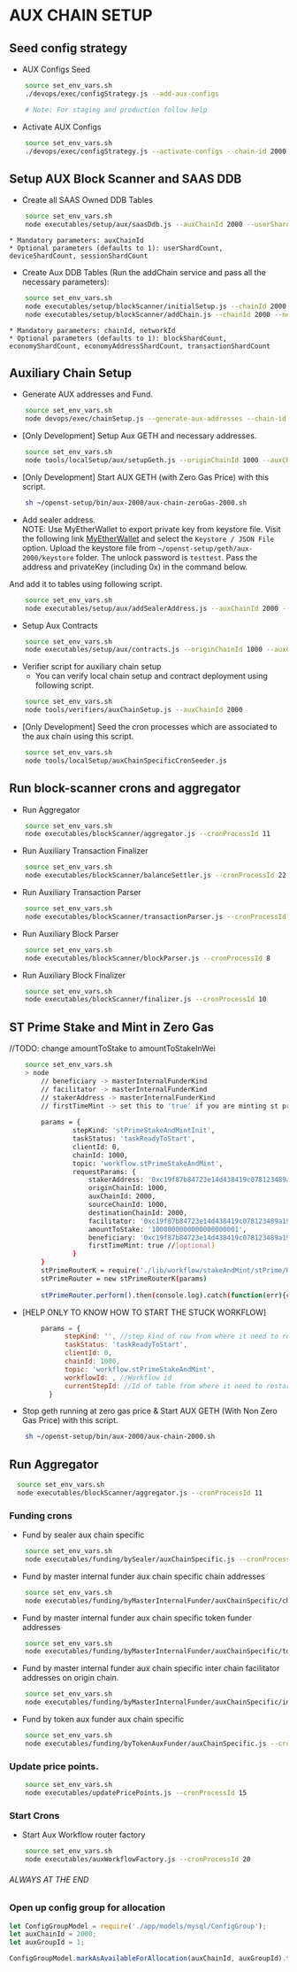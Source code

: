 # AUX CHAIN SETUP

## Seed config strategy

* AUX Configs Seed
```bash
    source set_env_vars.sh
    ./devops/exec/configStrategy.js --add-aux-configs

    # Note: For staging and production follow help
```

* Activate AUX Configs
```bash
    source set_env_vars.sh
    ./devops/exec/configStrategy.js --activate-configs --chain-id 2000 --group-id 1
```

## Setup AUX Block Scanner and SAAS DDB

* Create all SAAS Owned DDB Tables
```bash
    source set_env_vars.sh
    node executables/setup/aux/saasDdb.js --auxChainId 2000 --userShardNoStr 1,2 --deviceShardNoStr 1,2 --sessionShardNoStr 1,2 --balanceShardNoStr 1,2
```
    * Mandatory parameters: auxChainId
    * Optional parameters (defaults to 1): userShardCount, deviceShardCount, sessionShardCount

* Create Aux DDB Tables (Run the addChain service and pass all the necessary parameters):
```bash
    source set_env_vars.sh
    node executables/setup/blockScanner/initialSetup.js --chainId 2000
    node executables/setup/blockScanner/addChain.js --chainId 2000 --networkId 2000 --blockShardCount 1 --transactionShardCount 1 --economyShardCount 2 --economyAddressShardCount 2
```
    * Mandatory parameters: chainId, networkId
    * Optional parameters (defaults to 1): blockShardCount, economyShardCount, economyAddressShardCount, transactionShardCount


## Auxiliary Chain Setup

* Generate AUX addresses and Fund.
```bash
    source set_env_vars.sh
    node devops/exec/chainSetup.js --generate-aux-addresses --chain-id 2000
```

* [Only Development] Setup Aux GETH and necessary addresses.
```bash
    source set_env_vars.sh
    node tools/localSetup/aux/setupGeth.js --originChainId 1000 --auxChainId 2000
```

* [Only Development] Start AUX GETH (with Zero Gas Price) with this script.
```bash
    sh ~/openst-setup/bin/aux-2000/aux-chain-zeroGas-2000.sh
```

* Add sealer address.  
  NOTE: Use MyEtherWallet to export private key from keystore file. 
  Visit the following link [MyEtherWallet](https://www.myetherwallet.com/#view-wallet-info) and select the `Keystore / JSON File` option. 
  Upload the keystore file from `~/openst-setup/geth/aux-2000/keystore` folder. The unlock password is 
  `testtest`. Pass the address and privateKey (including 0x) in the command below.

And add it to tables using following script.
```bash
    source set_env_vars.sh
    node executables/setup/aux/addSealerAddress.js --auxChainId 2000 --sealerAddress '0xabc...' --sealerPrivateKey '0xabc...'
```

* Setup Aux Contracts
```bash
    source set_env_vars.sh
    node executables/setup/aux/contracts.js --originChainId 1000 --auxChainId 2000
```

* Verifier script for auxiliary chain setup
    - You can verify local chain setup and contract deployment using following script.
```bash
    source set_env_vars.sh
    node tools/verifiers/auxChainSetup.js --auxChainId 2000
```

* [Only Development] Seed the cron processes which are associated to the aux chain using this script.
```bash
    source set_env_vars.sh
    node tools/localSetup/auxChainSpecificCronSeeder.js
```
   
## Run block-scanner crons and aggregator

* Run Aggregator
```bash
    source set_env_vars.sh
    node executables/blockScanner/aggregator.js --cronProcessId 11
```

* Run Auxiliary Transaction Finalizer
```bash
    source set_env_vars.sh
    node executables/blockScanner/balanceSettler.js --cronProcessId 22
```

* Run Auxiliary Transaction Parser
```bash
    source set_env_vars.sh
    node executables/blockScanner/transactionParser.js --cronProcessId 9
```

* Run Auxiliary Block Parser
```bash
    source set_env_vars.sh
    node executables/blockScanner/blockParser.js --cronProcessId 8
```

* Run Auxiliary Block Finalizer
```bash
    source set_env_vars.sh
    node executables/blockScanner/finalizer.js --cronProcessId 10
```


## ST Prime Stake and Mint in Zero Gas

//TODO: change amountToStake to amountToStakeInWei
```bash
    source set_env_vars.sh
    > node
        // beneficiary -> masterInternalFunderKind
        // facilitator -> masterInternalFunderKind
        // stakerAddress -> masterInternalFunderKind
        // firstTimeMint -> set this to 'true' if you are minting st prime for the first time [optional]
        
        params = {
                stepKind: 'stPrimeStakeAndMintInit',
                taskStatus: 'taskReadyToStart',
                clientId: 0,
                chainId: 1000,
                topic: 'workflow.stPrimeStakeAndMint',
                requestParams: {
                    stakerAddress: '0xc19f87b84723e14d438419c078123489a1952653', 
                    originChainId: 1000, 
                    auxChainId: 2000, 
                    sourceChainId: 1000,
                    destinationChainId: 2000,
                    facilitator: '0xc19f87b84723e14d438419c078123489a1952653', 
                    amountToStake: '1000000000000000000001', 
                    beneficiary: '0xc19f87b84723e14d438419c078123489a1952653',
                    firstTimeMint: true //[optional]
                }
        }
        stPrimeRouterK = require('./lib/workflow/stakeAndMint/stPrime/Router')
        stPrimeRouter = new stPrimeRouterK(params)
   
        stPrimeRouter.perform().then(console.log).catch(function(err){console.log('err', err)})
```
* [HELP ONLY TO KNOW HOW TO START THE STUCK WORKFLOW]
```js
        params = {
              stepKind: '', //step kind of row from where it need to restart
              taskStatus: 'taskReadyToStart',
              clientId: 0,
              chainId: 1000,
              topic: 'workflow.stPrimeStakeAndMint',
              workflowId: , //Workflow id
              currentStepId: //Id of table from where it need to restart
          }
```

* Stop geth running at zero gas price & Start AUX GETH (With Non Zero Gas Price) with this script.
```bash
    sh ~/openst-setup/bin/aux-2000/aux-chain-2000.sh
```

## Run Aggregator
```bash
  source set_env_vars.sh
  node executables/blockScanner/aggregator.js --cronProcessId 11
```

### Funding crons

* Fund by sealer aux chain specific
```bash
    source set_env_vars.sh
    node executables/funding/bySealer/auxChainSpecific.js --cronProcessId 13
```

* Fund by master internal funder aux chain specific chain addresses
```bash
    source set_env_vars.sh
    node executables/funding/byMasterInternalFunder/auxChainSpecific/chainAddresses.js --cronProcessId 12
```

* Fund by master internal funder aux chain specific token funder addresses
```bash
    source set_env_vars.sh
    node executables/funding/byMasterInternalFunder/auxChainSpecific/tokenFunderAddresses.js --cronProcessId 16
```

* Fund by master internal funder aux chain specific inter chain facilitator addresses on origin chain.
```bash
    source set_env_vars.sh
    node executables/funding/byMasterInternalFunder/auxChainSpecific/interChainFacilitatorAddresses.js --cronProcessId 17
```

* Fund by token aux funder aux chain specific
```bash
    source set_env_vars.sh
    node executables/funding/byTokenAuxFunder/auxChainSpecific.js --cronProcessId 14
```

### Update price points.
```bash
    source set_env_vars.sh
    node executables/updatePricePoints.js --cronProcessId 15
```

### Start Crons
* Start Aux Workflow router factory
```bash
    source set_env_vars.sh
    node executables/auxWorkflowFactory.js --cronProcessId 20
```

###### ALWAYS AT THE END
### Open up config group for allocation
```js
let ConfigGroupModel = require('./app/models/mysql/ConfigGroup');
let auxChainId = 2000;
let auxGroupId = 1;

ConfigGroupModel.markAsAvailableForAllocation(auxChainId, auxGroupId).then(console.log);
```
